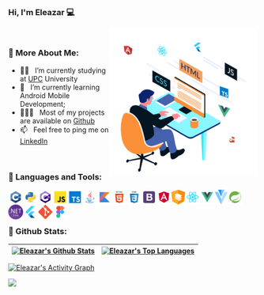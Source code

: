 ### Hi, I'm Eleazar 💻

<img align="right" alt="GIF" src="https://github.com/EleazarBT/EleazarBT/blob/main/img/99312-developer-skills.gif" width="300px"/>

<br>
  
### 🧐 More About Me:

- 👨‍🎓 &nbsp; I’m currently studying at [UPC](https://www.upc.edu.pe/) University
- 🌱 &nbsp; I’m currently learning Android Mobile Development; 
- 👨🏻‍💻 &nbsp; Most of my projects are available on [Github](https://github.com/EleazarBT?tab=repositories)
- 📫 &nbsp; Feel free to ping me on [LinkedIn](https://www.linkedin.com/in/eleazar-braco-terry-1b043b1ab/)
      

<br>

### 🔨 Languages and Tools:

<div>
<a href="https://docs.microsoft.com/en-us/cpp/?view=msvc-170" target="_blank"> <img align="left" alt="C++" height ="30px" src="https://raw.githubusercontent.com/EleazarBT/EleazarBT/main/img/icons/c%2B%2B.svg"> </a>
<a href="https://www.python.org" target="_blank"><img align="left" alt="Python" height ="30px" src="https://raw.githubusercontent.com/EleazarBT/EleazarBT/main/img/icons/python.svg"></a>
<a href="https://docs.microsoft.com/en-us/dotnet/csharp/" target="_blank"> <img align="left" alt="C#" height ="30px" src="https://raw.githubusercontent.com/EleazarBT/EleazarBT/main/img/icons/c%23.svg"> </a>
<a href="https://developer.mozilla.org/en-US/docs/Web/JavaScript" target="_blank"> <img align="left" alt="JavaScript" height ="30px" src="https://raw.githubusercontent.com/EleazarBT/EleazarBT/main/img/icons/javascript.svg"> </a>
<a href="https://www.typescriptlang.org/" target="_blank"> <img align="left" alt="TypeScript" height ="30px" src="https://raw.githubusercontent.com/EleazarBT/EleazarBT/main/img/icons/typescript.svg"> </a>
<a href="https://www.java.com/en/" target="_blank"> <img align="left" alt="Java" height ="30px" src="https://raw.githubusercontent.com/EleazarBT/EleazarBT/main/img/icons/java.svg"> </a>
<a href="https://kotlinlang.org/docs/home.html" target="_blank"> <img align="left" alt="Kotlin" height ="30px" src="https://raw.githubusercontent.com/EleazarBT/EleazarBT/main/img/icons/kotlin.svg"> </a>



<a href="https://developer.mozilla.org/en-US/docs/Web/HTML" target="_blank"> <img align="left" alt="HTML" height ="30px" src="https://raw.githubusercontent.com/EleazarBT/EleazarBT/main/img/icons/html.svg"> </a>
<a href="https://developer.mozilla.org/en-US/docs/Web/CSS" target="_blank"> <img align="left" alt="CSS" height ="30px" src="https://raw.githubusercontent.com/EleazarBT/EleazarBT/main/img/icons/css.svg"> </a>
<a href="https://getbootstrap.com/" target="_blank"> <img align="left" alt="Bootstrap" height ="30px" src="https://raw.githubusercontent.com/EleazarBT/EleazarBT/main/img/icons/bootstrap.svg"> </a>
<a href="https://angular.io/" target="_blank"><img align="left" alt="Angular" height ="30px" src="https://raw.githubusercontent.com/EleazarBT/EleazarBT/main/img/icons/angular.svg"></a>
<a href="https://material.angular.io/" target="_blank"> <img align="left" alt="Angular Material" height ="30px" src="https://raw.githubusercontent.com/EleazarBT/EleazarBT/main/img/icons/angular-material-logo.svg"> </a>
<a href="https://reactjs.org/" target="_blank"> <img align="left" alt="React" height ="30px" src="https://raw.githubusercontent.com/EleazarBT/EleazarBT/main/img/icons/react.svg"> </a>
<a href="https://vuejs.org/" target="_blank"> <img align="left" alt="Vue" height ="30px" src="https://raw.githubusercontent.com/EleazarBT/EleazarBT/main/img/icons/vue.svg"> </a>
<a href="https://vuetifyjs.com/en/" target="_blank"> <img align="left" alt="Vuetify" height ="30px" src="https://raw.githubusercontent.com/EleazarBT/EleazarBT/main/img/icons/vuetify.svg"> </a>
<a href="https://spring.io/projects/spring-boot/" target="_blank"> <img align="left" alt="Spring Boot" height ="30px" src="https://raw.githubusercontent.com/EleazarBT/EleazarBT/main/img/icons/spring.svg"> </a>
<a href="https://docs.microsoft.com/en-us/aspnet/core/?view=aspnetcore-6.0" target="_blank"> <img align="left" alt="ASP.NET" height ="30px" src="https://raw.githubusercontent.com/EleazarBT/EleazarBT/main/img/icons/NET_Core_Logo.svg"> </a>

<a href="https://flutter.dev/" target="_blank"> <img align="left" alt="Flutter" height ="30px" src="https://raw.githubusercontent.com/EleazarBT/EleazarBT/main/img/icons/flutter.svg"> </a>


<a href="https://git-scm.com/" target="_blank"> <img align="left" alt="Git" height ="30px" src="https://raw.githubusercontent.com/EleazarBT/EleazarBT/main/img/icons/Git_icon.svg"> </a>
<a href="https://www.figma.com/" target="_blank"> <img align="left" alt="Figma" height ="30px" src="https://raw.githubusercontent.com/EleazarBT/EleazarBT/main/img/icons/figma.svg"> </a>
</div><br><br>


<br>

### 🔨 Github Stats:

| <a href="https://github.com/anuraghazra/github-readme-stats"><img alt="Eleazar's Github Stats" src="https://github-readme-stats.vercel.app/api?username=EleazarBT&show_icons=true&theme=github_dark&include_all_commits=true&count_private=true&hide_border=true" height="192px"/></a> | <a href="https://github.com/anuraghazra/github-readme-stats"><img alt="Eleazar's Top Languages" src="https://github-readme-stats.vercel.app/api/top-langs/?username=EleazarBT&langs_count=8&layout=compact&theme=github_dark&hide=Jupyter%20Notebook&hide_border=true" height="192px"/></a> | 
| ------------- | ------------- |


<a href="https://github.com/ashutosh00710/github-readme-activity-graph"><img alt="Eleazar's Activity Graph" src="https://denvercoder1-activity-graph.herokuapp.com/graph/?username=EleazarBt&bg_color=0D1117&color=ffffff&line=F85D7F&point=FFFFFF&hide_border=true" /></a>


![](https://komarev.com/ghpvc/?username=EleazarBT&color=blue&style=for-the-badge)
